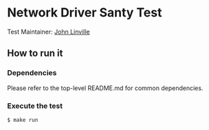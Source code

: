 # Network Driver Santy Test
Test Maintainer: [John Linville](mailto:linville@redhat.com)

## How to run it

### Dependencies
Please refer to the top-level README.md for common dependencies. 

### Execute the test
```bash
$ make run
```
